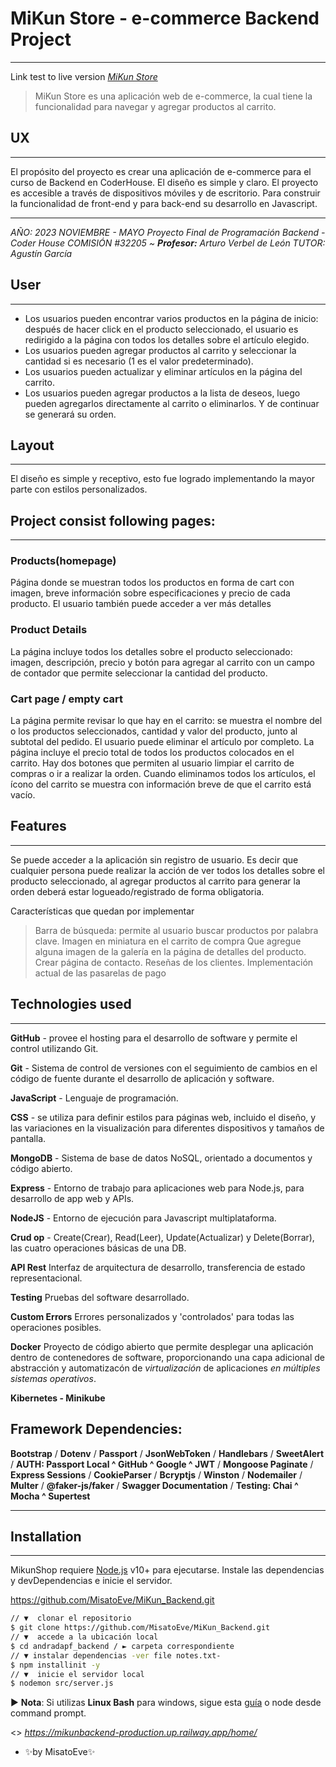 # MiKun Store - **e-commerce** Backend Project
_____

Link test to live version _[MiKun Store](https://mikunbackend-production.up.railway.app/home)_
>MiKun Store es una aplicación web de e-commerce, la cual tiene la funcionalidad para navegar y agregar productos al carrito. 

## UX 
----------
El propósito del proyecto es crear una aplicación de e-commerce para el curso de Backend en CoderHouse. El diseño es simple y claro. El proyecto es accesible a través de dispositivos móviles y de escritorio. Para construir la funcionalidad de front-end y para back-end su desarrollo en Javascript.
____
_AÑO: 2023 NOVIEMBRE - MAYO_
_Proyecto Final de Programación Backend - Coder House_
_COMISIÓN #32205 ~ **Profesor:** Arturo Verbel de León_
_TUTOR: Agustín García_

## User
___________

- Los usuarios pueden encontrar varios productos en la página de inicio: después de hacer click en el producto seleccionado, el usuario es redirigido a la página con todos los detalles sobre el artículo elegido.
- Los usuarios pueden agregar productos al carrito y seleccionar la cantidad si es necesario (1 es el valor predeterminado).
- Los usuarios pueden actualizar y eliminar artículos en la página del carrito.
- Los usuarios pueden agregar productos a la lista de deseos, luego pueden agregarlos directamente al carrito o eliminarlos. Y de continuar se generará su orden.

## Layout 
_______
El diseño es simple y receptivo, esto fue logrado implementando la mayor parte con estilos personalizados.

## Project consist following pages:
______
### Products(homepage)
Página donde se muestran todos los productos en forma de cart con imagen, breve información sobre especificaciones y precio de cada producto. El usuario también puede acceder a ver más detalles

### Product Details
La página incluye todos los detalles sobre el producto seleccionado: imagen, descripción, precio y botón para agregar al carrito con un campo de contador que permite seleccionar la cantidad del producto.

### Cart page / empty cart
La página permite revisar lo que hay en el carrito: se muestra el nombre del o los productos seleccionados, cantidad y valor del producto, junto al subtotal del pedido. 
El usuario puede eliminar el artículo por completo. La página incluye el precio total de todos los productos colocados en el carrito. Hay dos botones que permiten al usuario limpiar el carrito de compras o ir a realizar la orden. Cuando eliminamos todos los artículos, el ícono del carrito se muestra con información breve de que el carrito está vacío.

## Features
_________
Se puede acceder a la aplicación sin registro de usuario. Es decir que cualquier persona puede realizar la acción de ver todos los detalles sobre el producto seleccionado, al agregar productos al carrito para generar la orden deberá estar logueado/registrado de forma obligatoria. 

Características que quedan por implementar

> Barra de búsqueda: permite al usuario buscar productos por palabra clave.
Imagen en miniatura en el carrito de compra 
Que agregue alguna imagen de la galería en la página de detalles del producto.
Crear página de contacto.
Reseñas de los clientes.
Implementación actual de las pasarelas de pago

## Technologies used
______
**GitHub** - provee el hosting para el desarrollo de software y permite el control utilizando Git.

**Git** - Sistema de control de versiones con el seguimiento de cambios en el código de fuente durante el desarrollo de aplicación y software.

**JavaScript** - Lenguaje de programación.

**CSS** - se utiliza para definir estilos para páginas web, incluido el diseño, y las variaciones en la visualización para diferentes dispositivos y tamaños de pantalla.

**MongoDB**  - Sistema de base de datos NoSQL, orientado a documentos y código abierto.

**Express** - Entorno de trabajo para aplicaciones web para Node.js, para desarrollo de app web y APIs.

**NodeJS** - Entorno de ejecución para Javascript multiplataforma.

**Crud op** - Create(Crear), Read(Leer), Update(Actualizar) y Delete(Borrar), las cuatro operaciones básicas de una DB.

**API Rest** Interfaz de arquitectura de desarrollo, transferencia de estado representacional.

**Testing** Pruebas del software desarrollado.

**Custom Errors** Errores personalizados y 'controlados' para todas las operaciones posibles.

**Docker** Proyecto de código abierto que permite desplegar una aplicación dentro de contenedores de software, proporcionando una capa adicional de abstracción y automatizacón de *virtualización* de aplicaciones *en múltiples sistemas operativos*.

**Kibernetes - Minikube** 

## Framework Dependencies: 
**Bootstrap** / **Dotenv** / **Passport** / **JsonWebToken** / **Handlebars** / **SweetAlert** /
**AUTH: Passport Local ^ GitHub  ^ Google ^ JWT** / **Mongoose Paginate** / **Express Sessions** /
**CookieParser** / **Bcryptjs** / **Winston** / **Nodemailer** / **Multer** / **@faker-js/faker** /
**Swagger Documentation** / **Testing: Chai ^ Mocha ^ Supertest**
______

## Installation
_______________
MikunShop requiere [Node.js](https://nodejs.org/) v10+ para ejecutarse.
Instale las dependencias y devDependencias e inicie el servidor.

https://github.com/MisatoEve/MiKun_Backend.git

```sh 
// ▼  clonar el repositorio 
$ git clone https://github.com/MisatoEve/MiKun_Backend.git
// ▼  accede a la ubicación local
$ cd andradapf_backend / ► carpeta correspondiente
// ▼ instalar dependencias -ver file notes.txt-
$ npm installinit -y
// ▼  inicie el servidor local
$ nodemon src/server.js
```
► **Nota**: 
Si utilizas **Linux Bash** para windows, sigue esta [guía](https://www.howtogeek.com/261575/how-to-run-graphical-linux-desktop-applications-from-windows-10s-bash-shell/) o node desde command prompt.

<<proyecto desplegado en Railway>>
_https://mikunbackend-production.up.railway.app/home/_
- ✨by MisatoEve✨